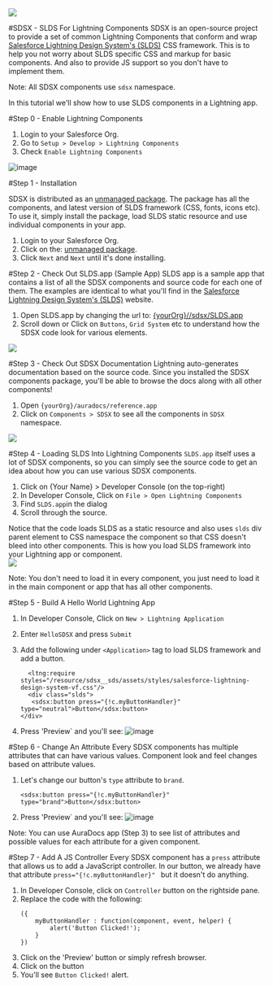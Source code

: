 <image src="https://login.salesforce.com/img/logo190.png"/>


#SDSX - SLDS For Lightning Components
SDSX is an open-source project to provide a set of common Lightning Components that conform and wrap [Salesforce Lightning Design System's (SLDS)](http://getslds.com) CSS framework. This is to help you not worry about SLDS specific CSS and markup for basic components. And also to provide JS support so you don't have to implement them.

Note: All SDSX components use `sdsx` namespace.

In this tutorial we'll show how to use SLDS components in a Lightning app.

#Step 0 - Enable Lightning Components
1. Login to your Salesforce Org.
2. Go to `Setup > Develop > Lightning Components`
3. Check `Enable Lightning Components`

![image](https://raw.githubusercontent.com/ForceDotComLabs/sdsx/master/tutorial/enableLightningComponentsPic.png?token=AAmOoQ83GPhZKZVL0OehGs1KF45P-UTVks5Vw5_xwA%3D%3D)

#Step 1 - Installation

SDSX is distributed as an [unmanaged package](https://help.salesforce.com/apex/HTViewHelpDoc?id=sharing_apps.htm&language=en). The package has all the components, and latest version of SLDS framework (CSS, fonts, icons etc). To use it, simply install the package, load SLDS static resource and use individual components in your app.

1. Login to your Salesforce Org.
2. Click on the: [unmanaged package](https://login.salesforce.com/packaging/installPackage.apexp?p0=04tB0000000DwlZ). 
3. Click `Next` and `Next` until it's done installing.

#Step 2 - Check Out SLDS.app (Sample App)
SLDS app is a sample app that contains a list of all the SDSX components and source code for each one of them. The examples are identical to what you'll find in the [Salesforce Lightning Design System's (SLDS)](http://salesforce-design-system.herokuapp.com) website.

1. Open SLDS.app by changing the url to: [{yourOrg}//sdsx/SLDS.app](https://login.salesforce.com/sdsx/SLDS.app)
2. Scroll down or Click on `Buttons`, `Grid System` etc to understand how the SDSX code look for various elements.

<image src="https://raw.githubusercontent.com/ForceDotComLabs/sdsx/master/slds-app-small.png?token=AAmOoUKiDyKUoD3GGVHOFaCoqGVEKXu8ks5Vv6HUwA%3D%3D"/>

#Step 3 - Check Out SDSX Documentation
Lightning auto-generates documentation based on the source code. Since you installed the SDSX components package, you'll be able to browse the docs along with all other components! 
1. Open `{yourOrg}/auradocs/reference.app`
2. Click on `Components > SDSX` to see all the components in `SDSX` namespace. 


<image src="https://raw.githubusercontent.com/ForceDotComLabs/sdsx/master/auraDocsPic.png?token=AAmOoUKiDyKUoD3GGVHOFaCoqGVEKXu8ks5Vv6HUwA%3D%3D"/>

#Step 4 - Loading SLDS Into Lightning Components
`SLDS.app` itself uses a lot of SDSX components, so you can simply see the source code to get an idea about how you can use various SDSX components.
1. Click on {Your Name} > Developer Console (on the top-right)
2. In Developer Console, Click on `File > Open Lightning Components`
3. Find `SLDS.app`in the dialog
4. Scroll through the source.

Notice that the code loads SLDS as a static resource and also uses `slds` div parent element to CSS namespace the component so that CSS doesn't bleed into other components. This is how you load SLDS framework into your Lightning app or component.  
<image src="https://raw.githubusercontent.com/ForceDotComLabs/sdsx/master/tutorial/sldsNSPic.png?token=AAmOoUKiDyKUoD3GGVHOFaCoqGVEKXu8ks5Vv6HUwA%3D%3D"/>

Note: You don't need to load it in every component, you just need to load it in the main component or app that has all other components.

#Step 5 - Build A Hello World Lightning App
1. In Developer Console, Click on `New > Lightning Application`
2. Enter `HelloSDSX` and press `Submit`
3. Add the following under `<Application>` tag to load SLDS framework and add a button.
	```    
	  <ltng:require styles="/resource/sdsx__sds/assets/styles/salesforce-lightning-design-system-vf.css"/>
	  <div class="slds">
       <sdsx:button press="{!c.myButtonHandler}" type="neutral">Button</sdsx:button>
    </div>

	```

4. Press 'Preview` and you'll see:
![image](https://raw.githubusercontent.com/ForceDotComLabs/sdsx/master/tutorial/buttonPic.png?token=AAmOoUKiDyKUoD3GGVHOFaCoqGVEKXu8ks5Vv6HUwA%3D%3D)


#Step 6 - Change An Attribute
Every SDSX components has multiple attributes that can have various values. Component look and feel changes based on attribute values. 

1. Let's change our button's `type` attribute to `brand`.
	```
	<sdsx:button press="{!c.myButtonHandler}" type="brand">Button</sdsx:button>
	```

4. Press 'Preview` and you'll see:
![image](https://raw.githubusercontent.com/ForceDotComLabs/sdsx/master/tutorial/buttonBrandPic.png?token=AAmOoUKiDyKUoD3GGVHOFaCoqGVEKXu8ks5Vv6HUwA%3D%3D)

Note: You can use  AuraDocs app (Step 3) to see list of attributes and possible values for each attribute for a given component.



#Step 7 - Add A JS Controller
Every SDSX component has a `press` attribute that allows us to add a JavaScript controller. In our button, we already have that attribute `press="{!c.myButtonHandler}" ` but it doesn't do anything.
1. In Developer Console, click on `Controller` button on the rightside pane.
2. Replace the code with the following:
	```
	({
		myButtonHandler : function(component, event, helper) {
			alert('Button Clicked!');
		}
	})
	```
3. Click on the 'Preview' button or simply refresh browser.
4. Click on the button
5. You'll see `Button Clicked!` alert.

